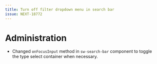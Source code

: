 ```yaml
---
title: Turn off filter dropdown menu in search bar
issue: NEXT-18772
---
```

# Administration
* Changed `onFocusInput` method in `sw-search-bar` component to toggle the type select container when necessary.
